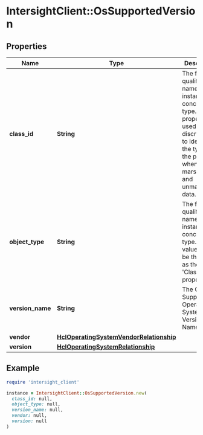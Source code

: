 # IntersightClient::OsSupportedVersion

## Properties

| Name | Type | Description | Notes |
| ---- | ---- | ----------- | ----- |
| **class_id** | **String** | The fully-qualified name of the instantiated, concrete type. This property is used as a discriminator to identify the type of the payload when marshaling and unmarshaling data. | [default to &#39;os.SupportedVersion&#39;] |
| **object_type** | **String** | The fully-qualified name of the instantiated, concrete type. The value should be the same as the &#39;ClassId&#39; property. | [default to &#39;os.SupportedVersion&#39;] |
| **version_name** | **String** | The OsInstall Supported Operating System Version Name. | [optional][readonly] |
| **vendor** | [**HclOperatingSystemVendorRelationship**](HclOperatingSystemVendorRelationship.md) |  | [optional] |
| **version** | [**HclOperatingSystemRelationship**](HclOperatingSystemRelationship.md) |  | [optional] |

## Example

```ruby
require 'intersight_client'

instance = IntersightClient::OsSupportedVersion.new(
  class_id: null,
  object_type: null,
  version_name: null,
  vendor: null,
  version: null
)
```

